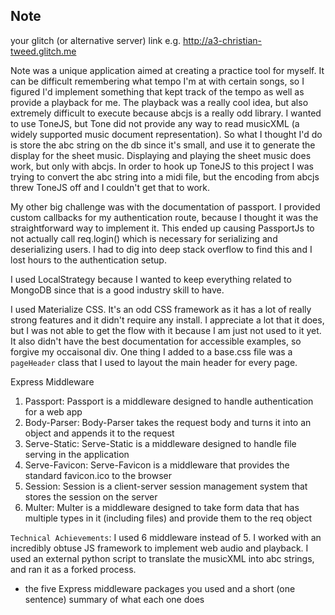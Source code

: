 ## Note ##

your glitch (or alternative server) link e.g. http://a3-christian-tweed.glitch.me

Note was a unique application aimed at creating a practice tool for myself. It can be difficult remembering what tempo I'm at with certain songs, so I figured I'd implement something that kept track of the tempo as well as provide a playback for me. The playback was a really cool idea, but also extremely difficult to execute because abcjs is a really odd library. I wanted to use ToneJS, but Tone did not provide any way to read musicXML (a widely supported music document representation). So what I thought I'd do is store the abc string on the db since it's small, and use it to generate the display for the sheet music. Displaying and playing the sheet music does work, but only with abcjs. In order to hook up ToneJS to this project I was trying to convert the abc string into a midi file, but the encoding from abcjs threw ToneJS off and I couldn't get that to work.

My other big challenge was with the documentation of passport. I provided custom callbacks for my authentication route, because I thought it was the straightforward way to implement it. This ended up causing PassportJs to not actually call req.login() which is necessary for serializing and deserializing users. I had to dig into deep stack overflow to find this and I lost hours to the authentication setup. 

I used LocalStrategy because I wanted to keep everything related to MongoDB since that is a good industry skill to have.

I used Materialize CSS. It's an odd CSS framework as it has a lot of really strong features and it didn't require any install. I appreciate a lot that it does, but I was not able to get the flow with it because I am just not used to it yet. It also didn't have the best documentation for accessible examples, so forgive my occaisonal div. One thing I added to a base.css file was a  `pageHeader` class that I used to layout the main header for every page.

Express Middleware
1. Passport: Passport is a middleware designed to handle authentication for a web app
2. Body-Parser: Body-Parser takes the request body and turns it into an object and appends it to the request
3. Serve-Static: Serve-Static is a middleware designed to handle file serving in the application
4. Serve-Favicon: Serve-Favicon is a middleware that provides the standard favicon.ico to the browser
5. Session: Session is a client-server session management system that stores the session on the server
6. Multer: Multer is a middleware designed to take form data that has multiple types in it (including files) and provide them to the req object


`Technical Achievements`: I used 6 middleware instead of 5. I worked with an incredibly obtuse JS framework to implement web audio and playback. I used an external python script to translate the musicXML into abc strings, and ran it as a forked process. 
- the five Express middleware packages you used and a short (one sentence) summary of what each one does

